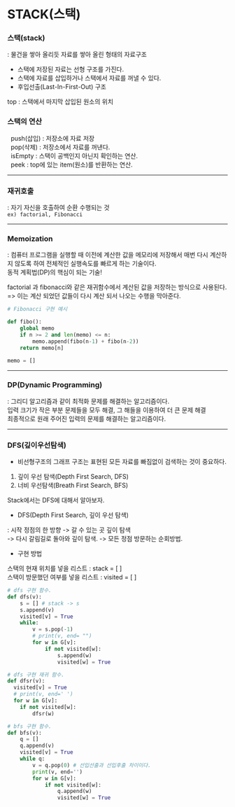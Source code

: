 # STACK(스택)

### 스택(stack)
: 물건을 쌓아 올리듯 자료를 쌓아 올린 형태의 자료구조

- 스택에 저장된 자료는 선형 구조를 가진다.  
- 스택에 자료를 삽입하거나 스택에서 자료를 꺼낼 수 있다.  
- 후입선출(Last-In-First-Out) 구조  

top : 스택에서 마지막 삽입된 원소의 위치  

### 스택의 연산    
  
&nbsp; push(삽입) : 저장소에 자료 저장  
&nbsp; pop(삭제) : 저장소에서 자료를 꺼낸다.   
&nbsp; isEmpty : 스택이 공백인지 아닌지 확인하는 연산.  
&nbsp; peek : top에 있는 item(원소)를 반환하는 연산.

---
### 재귀호출      
: 자기 자신을 호출하여 순환 수행되는 것  
``ex) factorial, Fibonacci``  

---
### Memoization  
: 컴퓨터 프로그램을 실행할 때 이전에 계산한 값을 메모리에 저장해서 매번 다시 계산하지 않도록 하여 전체적인 실행속도를 빠르게 하는 기술이다.  
동적 계획법(DP)의 핵심이 되는 기술!

factorial 과 fibonacci와 같은 재귀함수에서 계산된 값을 저장하는 방식으로 사용된다.  
=> 이는 계산 되었던 값들이 다시 계산 되서 나오는 수행을 막아준다.  

```python
# Fibonacci 구현 예시

def fibo():
    global memo
    if n >= 2 and len(memo) <= n:
        memo.append(fibo(n-1) + fibo(n-2))
    return memo[n]

memo = []
```
---

### DP(Dynamic Programming)
: 그리디 알고리즘과 같이 최적화 문제를 해결하는 알고리즘이다.  
입력 크기가 작은 부분 문제들을 모두 해결, 그 해들을 이용하여 더 큰 문제 해결  
최종적으로 원래 주어진 입력의 문제를 해결하는 알고리즘이다.  

---
### DFS(깊이우선탐색)

- 비선형구조의 그래프 구조는 표현된 모든 자료를 빠짐없이 검색하는 것이 중요하다.

1. 깊이 우선 탐색(Depth First Search, DFS)
2. 너비 우선탐색(Breath First Search, BFS)

Stack에서는 DFS에 대해서 알아보자.

- DFS(Depth First Search, 깊이 우선 탐색) 

: 시작 정점의 한 방향 -> 갈 수 있는 곳 깊이 탐색  
-> 다시 갈림길로 돌아와 깊이 탐색. -> 모든 정점 방문하는 순회방법.  

- 구현 방법

스택의 현재 위치를 넣을 리스트 : stack = [ ]  
스택이 방문했던 여부를 넣을 리스트 : visited = [ ]

```python
# dfs 구현 함수.
def dfs(v):
    s = [] # stack -> s
    s.append(v)
    visited[v] = True
    while:
        v = s.pop(-1)
        # print(v, end= "")
        for w in G[v]:
            if not visited[w]:
                s.append(w)
                visited[w] = True
```

```python
# dfs 구현 재귀 함수.
def dfsr(v):
  visited[v] = True
  # print(v, end=' ')
  for w in G[v]:
    if not visited[w]:
        dfsr(w)

```

```python
# bfs 구현 함수.
def bfs(v):
    q = []
    q.append(v)
    visited[v] = True
    while q:
        v = q.pop(0) # 선입선출과 선입후출 차이이다.
        print(v, end='')
        for w in G[v]:
            if not visited[w]:
                q.append(w)
                visited[w] = True
```